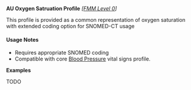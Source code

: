 **AU Oxygen Satruation Profile** *[[FMM Level 0](guidance.html)]*

This profile is provided as a common representation of oxygen saturation with extended coding option for SNOMED-CT usage

#### Usage Notes
* Requires appropriate SNOMED coding
* Compatible with core [Blood Pressure](http://hl7.org/fhir/StructureDefinition/oxygensat) vital signs profile.

**Examples**

TODO